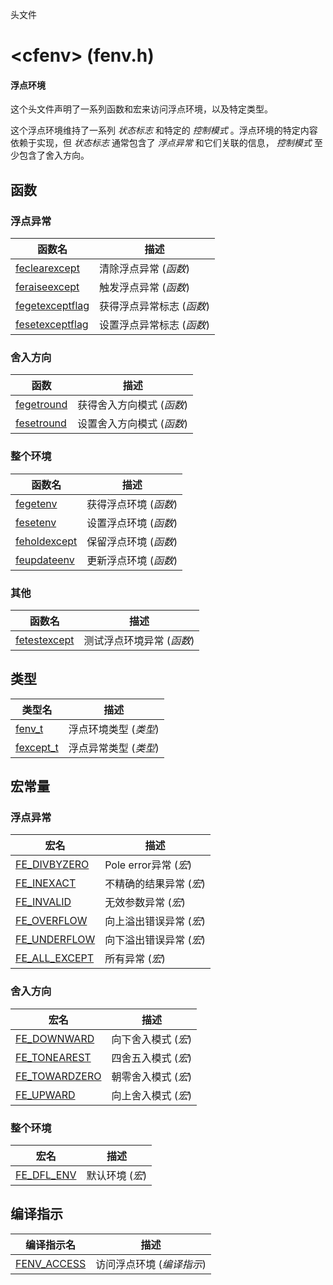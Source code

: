 头文件

# \<cfenv\> (fenv.h)

#### 浮点环境

这个头文件声明了一系列函数和宏来访问浮点环境，以及特定类型。

这个浮点环境维持了一系列 _状态标志_ 和特定的 _控制模式_ 。浮点环境的特定内容依赖于实现，但 _状态标志_ 通常包含了 _浮点异常_ 和它们关联的信息， _控制模式_ 至少包含了舍入方向。


## 函数

### 浮点异常

函数名                                | 描述
------------------------------------- | -------------------------
[feclearexcept](feclearexcept.md)     | 清除浮点异常 (_函数_)
[feraiseexcept](feraiseexcept.md)     | 触发浮点异常 (_函数_)
[fegetexceptflag](fegetexceptflag.md) | 获得浮点异常标志 (_函数_)
[fesetexceptflag](fesetexceptflag.md) | 设置浮点异常标志 (_函数_)

### 舍入方向

函数                        | 描述
--------------------------- | -------------------------
[fegetround](fegetround.md) | 获得舍入方向模式 (_函数_)
[fesetround](fesetround.md) | 设置舍入方向模式 (_函数_)

### 整个环境

函数名                          | 描述
------------------------------- | ---------------------
[fegetenv](fegetenv.md)         | 获得浮点环境 (_函数_)
[fesetenv](fesetenv.md)         | 设置浮点环境 (_函数_)
[feholdexcept](feholdexcept.md) | 保留浮点环境 (_函数_)
[feupdateenv](feupdateenv.md)   | 更新浮点环境 (_函数_)

### 其他

函数名                          | 描述
------------------------------- | -------------------------
[fetestexcept](fetestexcept.md) | 测试浮点环境异常 (_函数_)


## 类型

类型名                     | 描述
-------------------------- | ----------------------
[fenv\_t](fenv_t.md)       | 浮点环境类型 (_类型_)
[fexcept\_t](fexcept_t.md) | 浮点异常类型 (_类型_)


## 宏常量

### 浮点异常

宏名                                | 描述
----------------------------------- | -----------------------
[FE\_DIVBYZERO](FE_DIVBYZERO.md)    | Pole error异常 (_宏_)
[FE\_INEXACT](FE_INEXACT.md)        | 不精确的结果异常 (_宏_)
[FE\_INVALID](FE_INVALID.md)        | 无效参数异常 (_宏_)
[FE\_OVERFLOW](FE_OVERFLOW.md)      | 向上溢出错误异常 (_宏_)
[FE\_UNDERFLOW](FE_UNDERFOW.md)     | 向下溢出错误异常 (_宏_)
[FE\_ALL\_EXCEPT](FE_ALL_EXCEPT.md) | 所有异常 (_宏_)


### 舍入方向

宏名                               | 描述
---------------------------------- | -------------------
[FE\_DOWNWARD](FE_DOWNWARD.md)     | 向下舍入模式 (_宏_)
[FE\_TONEAREST](FE_TONEAREST.md)   | 四舍五入模式 (_宏_)
[FE\_TOWARDZERO](FE_TOWARDZERO.md) | 朝零舍入模式 (_宏_)
[FE\_UPWARD](FE_UPWARD.md)         | 向上舍入模式 (_宏_)

### 整个环境

宏名                          | 描述
----------------------------- | ---------------
[FE\_DFL\_ENV](FE_DFL_ENV.md) | 默认环境 (_宏_)



## 编译指示

编译指示名                     | 描述
------------------------------ | ------------------------
[FENV\_ACCESS](FENV_ACCESS.md) | 访问浮点环境 (_编译指示_)
